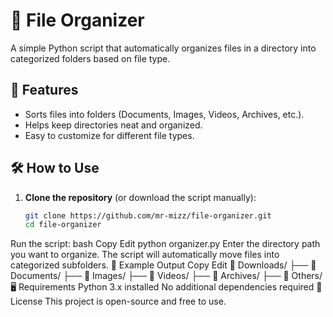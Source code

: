 # 📂 File Organizer

A simple Python script that automatically organizes files in a directory into categorized folders based on file type.

## 🚀 Features
- Sorts files into folders (Documents, Images, Videos, Archives, etc.).
- Helps keep directories neat and organized.
- Easy to customize for different file types.

## 🛠 How to Use
1. **Clone the repository** (or download the script manually):
   ```bash
   git clone https://github.com/mr-mizz/file-organizer.git
   cd file-organizer
Run the script:
bash
Copy
Edit
python organizer.py
Enter the directory path you want to organize.
The script will automatically move files into categorized subfolders.
📂 Example Output
Copy
Edit
📂 Downloads/
   ├── 📁 Documents/
   ├── 📁 Images/
   ├── 📁 Videos/
   ├── 📁 Archives/
   ├── 📁 Others/
🖥 Requirements
Python 3.x installed
No additional dependencies required
📜 License
This project is open-source and free to use.
